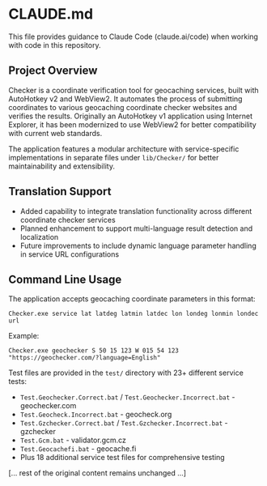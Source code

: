 # CLAUDE.md

This file provides guidance to Claude Code (claude.ai/code) when working with code in this repository.

## Project Overview

Checker is a coordinate verification tool for geocaching services, built with AutoHotkey v2 and WebView2. It automates the process of submitting coordinates to various geocaching coordinate checker websites and verifies the results. Originally an AutoHotkey v1 application using Internet Explorer, it has been modernized to use WebView2 for better compatibility with current web standards.

The application features a modular architecture with service-specific implementations in separate files under `lib/Checker/` for better maintainability and extensibility.

## Translation Support

- Added capability to integrate translation functionality across different coordinate checker services
- Planned enhancement to support multi-language result detection and localization
- Future improvements to include dynamic language parameter handling in service URL configurations

## Command Line Usage

The application accepts geocaching coordinate parameters in this format:
```
Checker.exe service lat latdeg latmin latdec lon londeg lonmin londec url
```

Example:
```
Checker.exe geochecker S 50 15 123 W 015 54 123 "https://geochecker.com/?language=English"
```

Test files are provided in the `test/` directory with 23+ different service tests:
- `Test.Geochecker.Correct.bat` / `Test.Geochecker.Incorrect.bat` - geochecker.com
- `Test.Geocheck.Incorrect.bat` - geocheck.org
- `Test.Gzchecker.Correct.bat` / `Test.Gzchecker.Incorrect.bat` - gzchecker
- `Test.Gcm.bat` - validator.gcm.cz
- `Test.Geocachefi.bat` - geocache.fi
- Plus 18 additional service test files for comprehensive testing

[... rest of the original content remains unchanged ...]